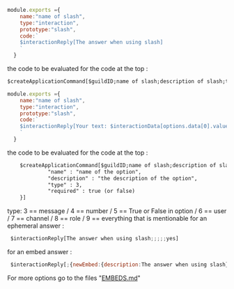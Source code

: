 
```js
module.exports ={
    name:"name of slash",
    type:"interaction",
    prototype:"slash",
    code:`
    $interactionReply[The answer when using slash] 
    `
  }
```
the code to be evaluated for the code at the top : 
```txt
$createApplicationCommand[$guildID;name of slash;description of slash;true]
```
```js
module.exports ={
    name:"name of slash",
    type:"interaction",
    prototype:"slash",
    code:`
    $interactionReply[Your text: $interactionData[options.data[0].value]] 
    `
  }
```
the code to be evaluated for the code at the top : 
```txt
    $createApplicationCommand[$guildID;name of slash;description of slash;true;slash;{
             "name" : "name of the option",
             "description" : "the description of the option",
             "type" : 3,
             "required" : true (or false)
    }]
```
 type: 3 == message / 4 == number / 5 == True or False in option / 6 == user / 7 == channel / 8 == role / 9 == everything that is mentionable
 for an ephemeral answer : 
```js 
 $interactionReply[The answer when using slash;;;;;yes]
```
 for an embed answer : 
```js 
 $interactionReply[;{newEmbed:{description:The answer when using slash}}]
``` 
For more options go to the files "[EMBEDS.md](https://github.com/testers3333/devLand/blob/main/src/AOI.JS/Version%205.5.5/options/EMBEDS.md)"
